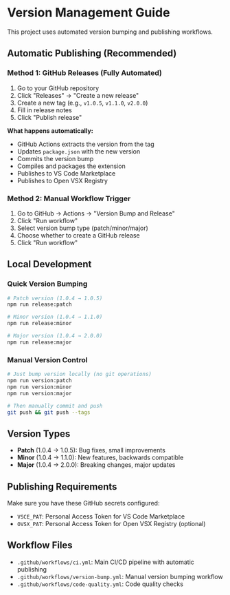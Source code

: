 # Version Management Guide

This project uses automated version bumping and publishing workflows.

## Automatic Publishing (Recommended)

### Method 1: GitHub Releases (Fully Automated)
1. Go to your GitHub repository
2. Click "Releases" → "Create a new release"
3. Create a new tag (e.g., `v1.0.5`, `v1.1.0`, `v2.0.0`)
4. Fill in release notes
5. Click "Publish release"

**What happens automatically:**
- GitHub Actions extracts the version from the tag
- Updates `package.json` with the new version
- Commits the version bump
- Compiles and packages the extension
- Publishes to VS Code Marketplace
- Publishes to Open VSX Registry

### Method 2: Manual Workflow Trigger
1. Go to GitHub → Actions → "Version Bump and Release"
2. Click "Run workflow"
3. Select version bump type (patch/minor/major)
4. Choose whether to create a GitHub release
5. Click "Run workflow"

## Local Development

### Quick Version Bumping
```bash
# Patch version (1.0.4 → 1.0.5)
npm run release:patch

# Minor version (1.0.4 → 1.1.0)
npm run release:minor

# Major version (1.0.4 → 2.0.0)
npm run release:major
```

### Manual Version Control
```bash
# Just bump version locally (no git operations)
npm run version:patch
npm run version:minor
npm run version:major

# Then manually commit and push
git push && git push --tags
```

## Version Types

- **Patch** (1.0.4 → 1.0.5): Bug fixes, small improvements
- **Minor** (1.0.4 → 1.1.0): New features, backwards compatible
- **Major** (1.0.4 → 2.0.0): Breaking changes, major updates

## Publishing Requirements

Make sure you have these GitHub secrets configured:
- `VSCE_PAT`: Personal Access Token for VS Code Marketplace
- `OVSX_PAT`: Personal Access Token for Open VSX Registry (optional)

## Workflow Files

- `.github/workflows/ci.yml`: Main CI/CD pipeline with automatic publishing
- `.github/workflows/version-bump.yml`: Manual version bumping workflow
- `.github/workflows/code-quality.yml`: Code quality checks